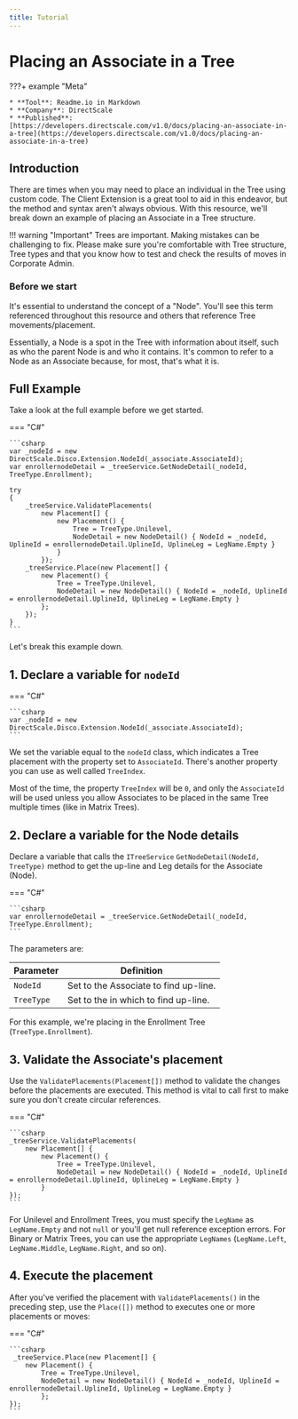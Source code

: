 ```yaml
---
title: Tutorial
---
```


# Placing an Associate in a Tree 

???+ example "Meta"

    * **Tool**: Readme.io in Markdown
    * **Company**: DirectScale
    * **Published**: [https://developers.directscale.com/v1.0/docs/placing-an-associate-in-a-tree](https://developers.directscale.com/v1.0/docs/placing-an-associate-in-a-tree)

## Introduction

There are times when you may need to place an individual in the Tree using custom code. The Client Extension is a great tool to aid in this endeavor, but the method and syntax aren't always obvious. With this resource, we'll break down an example of placing an Associate in a Tree structure.

!!! warning "Important"
    Trees are important. Making mistakes can be challenging to fix. Please make sure you're comfortable with Tree structure, Tree types and that you know how to test and check the results of moves in Corporate Admin.

### Before we start

It's essential to understand the concept of a "Node". You'll see this term referenced throughout this resource and others that reference Tree movements/placement. 

Essentially, a Node is a spot in the Tree with information about itself, such as who the parent Node is and who it contains. It's common to refer to a Node as an Associate because, for most, that's what it is.

## Full Example

Take a look at the full example before we get started.

=== "C#"

    ```csharp
    var _nodeId = new DirectScale.Disco.Extension.NodeId(_associate.AssociateId);
    var enrollernodeDetail = _treeService.GetNodeDetail(_nodeId, TreeType.Enrollment);

    try
    {
        _treeService.ValidatePlacements(
            new Placement[] {
                new Placement() { 
                    Tree = TreeType.Unilevel, 
                    NodeDetail = new NodeDetail() { NodeId = _nodeId, UplineId = enrollernodeDetail.UplineId, UplineLeg = LegName.Empty } 
                }
            });
        _treeService.Place(new Placement[] { 
            new Placement() { 
                Tree = TreeType.Unilevel, 
                NodeDetail = new NodeDetail() { NodeId = _nodeId, UplineId = enrollernodeDetail.UplineId, UplineLeg = LegName.Empty } 
            }; 
        });
    }
    ```

Let's break this example down.

## 1. Declare a variable for `nodeId`

=== "C#"

    ```csharp
    var _nodeId = new DirectScale.Disco.Extension.NodeId(_associate.AssociateId);
    ```

We set the variable equal to the `nodeId` class, which indicates a Tree placement with the property set to `AssociateId`. There's another property you can use as well called `TreeIndex`. 

Most of the time, the property `TreeIndex` will be `0`, and only the `AssociateId` will be used unless you allow Associates to be placed in the same Tree multiple times (like in Matrix Trees).

## 2. Declare a variable for the Node details

Declare a variable that calls the `ITreeService` `GetNodeDetail(NodeId, TreeType)` method to get the up-line and Leg details for the Associate (Node).

=== "C#"

    ```csharp
    var enrollernodeDetail = _treeService.GetNodeDetail(_nodeId, TreeType.Enrollment);
    ```

The parameters are:

Parameter  | Definition
-----------|------------
`NodeId`   | Set to the Associate to find up-line.
`TreeType` | Set to the in which to find up-line.

For this example, we're placing in the Enrollment Tree (`TreeType.Enrollment`).

## 3. Validate the Associate's placement

Use the `ValidatePlacements(Placement[])` method to validate the changes before the placements are executed. This method is vital to call first to make sure you don't create circular references.

=== "C#"

    ```csharp
    _treeService.ValidatePlacements(
        new Placement[] {
            new Placement() { 
                Tree = TreeType.Unilevel, 
                NodeDetail = new NodeDetail() { NodeId = _nodeId, UplineId = enrollernodeDetail.UplineId, UplineLeg = LegName.Empty } 
            }
    });
    ```

For Unilevel and Enrollment Trees, you must specify the `LegName` as `LegName.Empty` and not `null` or you'll get null reference exception errors. For Binary or Matrix Trees, you can use the appropriate `LegNames` (`LegName.Left`, `LegName.Middle`, `LegName.Right`, and so on).

## 4. Execute the placement

After you've verified the placement with `ValidatePlacements()` in the preceding step, use the `Place([])` method to executes one or more placements or moves:

=== "C#"

    ```csharp
     _treeService.Place(new Placement[] { 
        new Placement() { 
            Tree = TreeType.Unilevel, 
            NodeDetail = new NodeDetail() { NodeId = _nodeId, UplineId = enrollernodeDetail.UplineId, UplineLeg = LegName.Empty } 
            }; 
    });
    ```